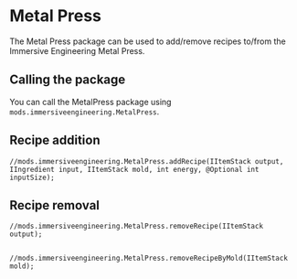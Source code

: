 # Metal Press

The Metal Press package can be used to add/remove recipes to/from the Immersive Engineering Metal Press.

## Calling the package

You can call the MetalPress package using `mods.immersiveengineering.MetalPress`.

## Recipe addition

```
//mods.immersiveengineering.MetalPress.addRecipe(IItemStack output, IIngredient input, IItemStack mold, int energy, @Optional int inputSize);

```

## Recipe removal
```
//mods.immersiveengineering.MetalPress.removeRecipe(IItemStack output);


//mods.immersiveengineering.MetalPress.removeRecipeByMold(IItemStack mold);

```